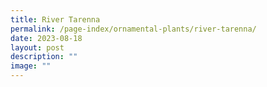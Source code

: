 ```yaml
---
title: River Tarenna
permalink: /page-index/ornamental-plants/river-tarenna/
date: 2023-08-18
layout: post
description: ""
image: ""
---
```


